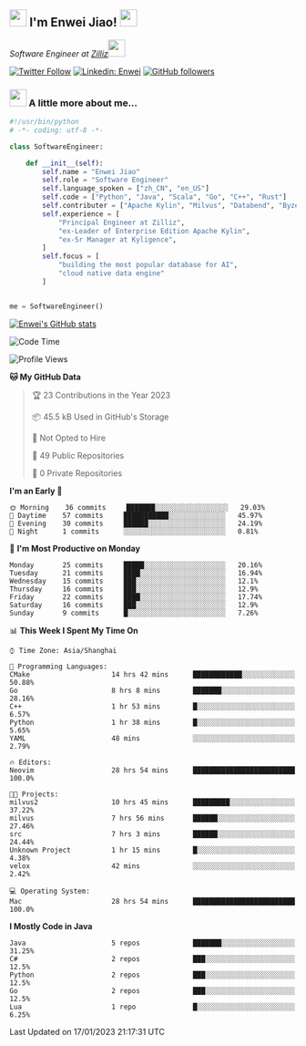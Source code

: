 <h2><img src="https://emojis.slackmojis.com/emojis/images/1531849430/4246/blob-sunglasses.gif?1531849430" width="30"/> I'm  Enwei Jiao! <img src="https://media.giphy.com/media/juBt25nT1KGys/giphy.gif" width=30> </h2>
<!-- <img align='right' src="https://media.giphy.com/media/M9gbBd9nbDrOTu1Mqx/giphy.gif" width="230"> -->
<p><em>Software Engineer at <a href="https://zilliz.com/">Zilliz</a><img src="https://media.giphy.com/media/WUlplcMpOCEmTGBtBW/giphy.gif" width="30"></em></p>

[![Twitter Follow](https://img.shields.io/twitter/follow/misteranmol?label=Follow)](https://twitter.com/intent/follow?screen_name=EnweiJiao)
[![Linkedin: Enwei](https://img.shields.io/badge/-enwei-blue?style=&logo=Linkedin&logoColor=white&link=https://www.linkedin.com/in/enwei-jiao-41192a97)](https://www.linkedin.com/in/enwei-jiao-41192a97/)
[![GitHub followers](https://img.shields.io/github/followers/jiaoew1991?label=Follow&style=social)](https://github.com/jiaoew1991)


### <img src="https://media.giphy.com/media/VgCDAzcKvsR6OM0uWg/giphy.gif" width="30"> A little more about me...  

```python
#!/usr/bin/python
# -*- coding: utf-8 -*-

class SoftwareEngineer:

    def __init__(self):
        self.name = "Enwei Jiao"
        self.role = "Software Engineer"
        self.language_spoken = ["zh_CN", "en_US"]
        self.code = ["Python", "Java", "Scala", "Go", "C++", "Rust"]
        self.contributer = ["Apache Kylin", "Milvus", "Databend", "Byzer-Lang"]
        self.experience = [
            "Principal Engineer at Zilliz",
            "ex-Leader of Enterprise Edition Apache Kylin",
            "ex-Sr Manager at Kyligence",
        ]
        self.focus = [
            "building the most popular database for AI",
            "cloud native data engine"
        ]


me = SoftwareEngineer()
```

[![Enwei's GitHub stats](https://github-readme-stats.vercel.app/api?username=jiaoew1991&count_private=true&show_icons=true)](https://github.com/jiaoew1991/jiaoew1991)

<!-- [![Top Langs](https://github-readme-stats.vercel.app/api/top-langs/?username=jiaoew1991&layout=compact)](https://github.com/jiaoew1991/jiaoew1991) -->

<!--START_SECTION:waka-->
![Code Time](http://img.shields.io/badge/Code%20Time-450%20hrs%201%20min-blue)

![Profile Views](http://img.shields.io/badge/Profile%20Views-0-blue)

**🐱 My GitHub Data** 

> 🏆 23 Contributions in the Year 2023
 > 
> 📦 45.5 kB Used in GitHub's Storage 
 > 
> 🚫 Not Opted to Hire
 > 
> 📜 49 Public Repositories 
 > 
> 🔑 0 Private Repositories  
 > 
**I'm an Early 🐤** 

```text
🌞 Morning    36 commits     ███████░░░░░░░░░░░░░░░░░░   29.03% 
🌆 Daytime    57 commits     ███████████░░░░░░░░░░░░░░   45.97% 
🌃 Evening    30 commits     ██████░░░░░░░░░░░░░░░░░░░   24.19% 
🌙 Night      1 commits      ░░░░░░░░░░░░░░░░░░░░░░░░░   0.81%

```
📅 **I'm Most Productive on Monday** 

```text
Monday       25 commits     █████░░░░░░░░░░░░░░░░░░░░   20.16% 
Tuesday      21 commits     ████░░░░░░░░░░░░░░░░░░░░░   16.94% 
Wednesday    15 commits     ███░░░░░░░░░░░░░░░░░░░░░░   12.1% 
Thursday     16 commits     ███░░░░░░░░░░░░░░░░░░░░░░   12.9% 
Friday       22 commits     ████░░░░░░░░░░░░░░░░░░░░░   17.74% 
Saturday     16 commits     ███░░░░░░░░░░░░░░░░░░░░░░   12.9% 
Sunday       9 commits      █░░░░░░░░░░░░░░░░░░░░░░░░   7.26%

```


📊 **This Week I Spent My Time On** 

```text
⌚︎ Time Zone: Asia/Shanghai

💬 Programming Languages: 
CMake                    14 hrs 42 mins      ████████████░░░░░░░░░░░░░   50.88% 
Go                       8 hrs 8 mins        ███████░░░░░░░░░░░░░░░░░░   28.16% 
C++                      1 hr 53 mins        █░░░░░░░░░░░░░░░░░░░░░░░░   6.57% 
Python                   1 hr 38 mins        █░░░░░░░░░░░░░░░░░░░░░░░░   5.65% 
YAML                     48 mins             ░░░░░░░░░░░░░░░░░░░░░░░░░   2.79%

🔥 Editors: 
Neovim                   28 hrs 54 mins      █████████████████████████   100.0%

🐱‍💻 Projects: 
milvus2                  10 hrs 45 mins      █████████░░░░░░░░░░░░░░░░   37.22% 
milvus                   7 hrs 56 mins       ██████░░░░░░░░░░░░░░░░░░░   27.46% 
src                      7 hrs 3 mins        ██████░░░░░░░░░░░░░░░░░░░   24.44% 
Unknown Project          1 hr 15 mins        █░░░░░░░░░░░░░░░░░░░░░░░░   4.38% 
velox                    42 mins             ░░░░░░░░░░░░░░░░░░░░░░░░░   2.42%

💻 Operating System: 
Mac                      28 hrs 54 mins      █████████████████████████   100.0%

```

**I Mostly Code in Java** 

```text
Java                     5 repos             ███████░░░░░░░░░░░░░░░░░░   31.25% 
C#                       2 repos             ███░░░░░░░░░░░░░░░░░░░░░░   12.5% 
Python                   2 repos             ███░░░░░░░░░░░░░░░░░░░░░░   12.5% 
Go                       2 repos             ███░░░░░░░░░░░░░░░░░░░░░░   12.5% 
Lua                      1 repo              █░░░░░░░░░░░░░░░░░░░░░░░░   6.25%

```



 Last Updated on 17/01/2023 21:17:31 UTC
<!--END_SECTION:waka-->
